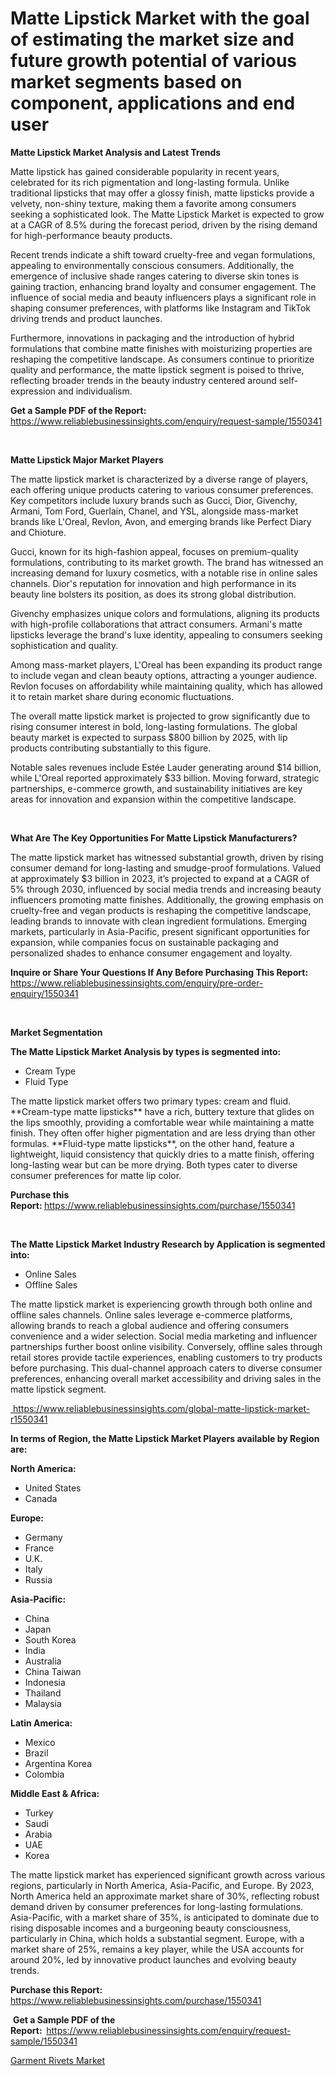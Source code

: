 <p><h1>Matte Lipstick Market with the goal of estimating the market size and future growth potential of various market segments based on component, applications and end user</h1></p><p><strong>Matte Lipstick Market Analysis and Latest Trends</strong></p>
<p><p>Matte lipstick has gained considerable popularity in recent years, celebrated for its rich pigmentation and long-lasting formula. Unlike traditional lipsticks that may offer a glossy finish, matte lipsticks provide a velvety, non-shiny texture, making them a favorite among consumers seeking a sophisticated look. The Matte Lipstick Market is expected to grow at a CAGR of 8.5% during the forecast period, driven by the rising demand for high-performance beauty products. </p><p>Recent trends indicate a shift toward cruelty-free and vegan formulations, appealing to environmentally conscious consumers. Additionally, the emergence of inclusive shade ranges catering to diverse skin tones is gaining traction, enhancing brand loyalty and consumer engagement. The influence of social media and beauty influencers plays a significant role in shaping consumer preferences, with platforms like Instagram and TikTok driving trends and product launches. </p><p>Furthermore, innovations in packaging and the introduction of hybrid formulations that combine matte finishes with moisturizing properties are reshaping the competitive landscape. As consumers continue to prioritize quality and performance, the matte lipstick segment is poised to thrive, reflecting broader trends in the beauty industry centered around self-expression and individualism.</p></p>
<p><strong>Get a Sample PDF of the Report:&nbsp;</strong> <a href="https://www.reliablebusinessinsights.com/enquiry/request-sample/1550341?utm_campaign=2099&utm_medium=2&utm_source=Github&utm_content=ia&utm_term=04042025&utm_id=matte-lipstick">https://www.reliablebusinessinsights.com/enquiry/request-sample/1550341</a></p>
<p>&nbsp;</p>
<p><strong>Matte Lipstick Major Market Players</strong></p>
<p><p>The matte lipstick market is characterized by a diverse range of players, each offering unique products catering to various consumer preferences. Key competitors include luxury brands such as Gucci, Dior, Givenchy, Armani, Tom Ford, Guerlain, Chanel, and YSL, alongside mass-market brands like L'Oreal, Revlon, Avon, and emerging brands like Perfect Diary and Chioture.</p><p>Gucci, known for its high-fashion appeal, focuses on premium-quality formulations, contributing to its market growth. The brand has witnessed an increasing demand for luxury cosmetics, with a notable rise in online sales channels. Dior's reputation for innovation and high performance in its beauty line bolsters its position, as does its strong global distribution.</p><p>Givenchy emphasizes unique colors and formulations, aligning its products with high-profile collaborations that attract consumers. Armani's matte lipsticks leverage the brand's luxe identity, appealing to consumers seeking sophistication and quality.</p><p>Among mass-market players, L'Oreal has been expanding its product range to include vegan and clean beauty options, attracting a younger audience. Revlon focuses on affordability while maintaining quality, which has allowed it to retain market share during economic fluctuations.</p><p>The overall matte lipstick market is projected to grow significantly due to rising consumer interest in bold, long-lasting formulations. The global beauty market is expected to surpass $800 billion by 2025, with lip products contributing substantially to this figure.</p><p>Notable sales revenues include Estée Lauder generating around $14 billion, while L'Oreal reported approximately $33 billion. Moving forward, strategic partnerships, e-commerce growth, and sustainability initiatives are key areas for innovation and expansion within the competitive landscape.</p></p>
<p>&nbsp;</p>
<p><strong>What Are The Key Opportunities For Matte Lipstick Manufacturers?</strong></p>
<p><p>The matte lipstick market has witnessed substantial growth, driven by rising consumer demand for long-lasting and smudge-proof formulations. Valued at approximately $3 billion in 2023, it’s projected to expand at a CAGR of 5% through 2030, influenced by social media trends and increasing beauty influencers promoting matte finishes. Additionally, the growing emphasis on cruelty-free and vegan products is reshaping the competitive landscape, leading brands to innovate with clean ingredient formulations. Emerging markets, particularly in Asia-Pacific, present significant opportunities for expansion, while companies focus on sustainable packaging and personalized shades to enhance consumer engagement and loyalty.</p></p>
<p><strong>Inquire or Share Your Questions If Any Before Purchasing This Report:</strong> <a href="https://www.reliablebusinessinsights.com/enquiry/pre-order-enquiry/1550341?utm_campaign=2099&utm_medium=2&utm_source=Github&utm_content=ia&utm_term=04042025&utm_id=matte-lipstick">https://www.reliablebusinessinsights.com/enquiry/pre-order-enquiry/1550341</a></p>
<p>&nbsp;</p>
<p><strong>Market Segmentation</strong></p>
<p><strong>The Matte Lipstick Market Analysis by types is segmented into:</strong></p>
<p><ul><li>Cream Type</li><li>Fluid Type</li></ul></p>
<p><p>The matte lipstick market offers two primary types: cream and fluid. **Cream-type matte lipsticks** have a rich, buttery texture that glides on the lips smoothly, providing a comfortable wear while maintaining a matte finish. They often offer higher pigmentation and are less drying than other formulas. **Fluid-type matte lipsticks**, on the other hand, feature a lightweight, liquid consistency that quickly dries to a matte finish, offering long-lasting wear but can be more drying. Both types cater to diverse consumer preferences for matte lip color.</p></p>
<p><strong>Purchase this Report:&nbsp;</strong><a href="https://www.reliablebusinessinsights.com/purchase/1550341?utm_campaign=2099&utm_medium=2&utm_source=Github&utm_content=ia&utm_term=04042025&utm_id=matte-lipstick">https://www.reliablebusinessinsights.com/purchase/1550341</a></p>
<p>&nbsp;</p>
<p><strong>The Matte Lipstick Market Industry Research by Application is segmented into:</strong></p>
<p><ul><li>Online Sales</li><li>Offline Sales</li></ul></p>
<p><p>The matte lipstick market is experiencing growth through both online and offline sales channels. Online sales leverage e-commerce platforms, allowing brands to reach a global audience and offering consumers convenience and a wider selection. Social media marketing and influencer partnerships further boost online visibility. Conversely, offline sales through retail stores provide tactile experiences, enabling customers to try products before purchasing. This dual-channel approach caters to diverse consumer preferences, enhancing overall market accessibility and driving sales in the matte lipstick segment.</p></p>
<p><a href="https://www.reliablebusinessinsights.com/global-matte-lipstick-market-r1550341?utm_campaign=2099&utm_medium=2&utm_source=Github&utm_content=ia&utm_term=04042025&utm_id=matte-lipstick">&nbsp;https://www.reliablebusinessinsights.com/global-matte-lipstick-market-r1550341</a></p>
<p><strong>In terms of Region, the Matte Lipstick Market Players available by Region are:</strong></p>
<p>
    <p> <strong> North America: </strong>
        <ul>
            <li>United States</li>
            <li>Canada</li>
        </ul>
        </p> 
    <p> <strong> Europe: </strong>
        <ul>
            <li>Germany</li>
            <li>France</li>
            <li>U.K.</li>
            <li>Italy</li>
            <li>Russia</li>
        </ul>
        </p> 
    <p> <strong> Asia-Pacific: </strong>
        <ul>
            <li>China</li>
            <li>Japan</li>
            <li>South Korea</li>
            <li>India</li>
            <li>Australia</li>
            <li>China Taiwan</li>
            <li>Indonesia</li>
            <li>Thailand</li>
            <li>Malaysia</li>
        </ul>
        </p> 
    <p> <strong> Latin America: </strong>
        <ul>
            <li>Mexico</li>
            <li>Brazil</li>
            <li>Argentina Korea</li>
            <li>Colombia</li>
        </ul>
        </p> 
    <p> <strong> Middle East & Africa: </strong>
        <ul>
            <li>Turkey</li>
            <li>Saudi</li>
            <li>Arabia</li>
            <li>UAE</li>
            <li>Korea</li>
        </ul>
    </p>
    </p>
<p><p>The matte lipstick market has experienced significant growth across various regions, particularly in North America, Asia-Pacific, and Europe. By 2023, North America held an approximate market share of 30%, reflecting robust demand driven by consumer preferences for long-lasting formulations. Asia-Pacific, with a market share of 35%, is anticipated to dominate due to rising disposable incomes and a burgeoning beauty consciousness, particularly in China, which holds a substantial segment. Europe, with a market share of 25%, remains a key player, while the USA accounts for around 20%, led by innovative product launches and evolving beauty trends.</p></p>
<p><strong>Purchase this Report: </strong><a href="https://www.reliablebusinessinsights.com/purchase/1550341?utm_campaign=2099&utm_medium=2&utm_source=Github&utm_content=ia&utm_term=04042025&utm_id=matte-lipstick">https://www.reliablebusinessinsights.com/purchase/1550341</a></p>
<p>&nbsp;<strong>Get a Sample PDF of the Report:&nbsp;&nbsp;</strong><a href="https://www.reliablebusinessinsights.com/enquiry/request-sample/1550341?utm_campaign=2099&utm_medium=2&utm_source=Github&utm_content=ia&utm_term=04042025&utm_id=matte-lipstick">https://www.reliablebusinessinsights.com/enquiry/request-sample/1550341</a></p>
<p><strong></strong></p>
<p><p><a href="https://github.com/NargisHussain432/Market-Research-Report-List-2/blob/main/garment-rivets-market.md?utm_campaign=2099&utm_medium=2&utm_source=Github&utm_content=ia&utm_term=04042025&utm_id=matte-lipstick">Garment Rivets Market</a></p></p>